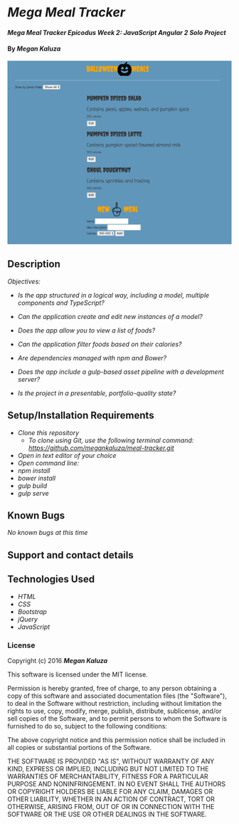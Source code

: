 # _Mega Meal Tracker_

#### _Mega Meal Tracker Epicodus Week 2: JavaScript Angular 2 Solo Project_

#### By _**Megan Kaluza**_

![screenshot](screen_shot.png)

## Description

_Objectives:_

* _Is the app structured in a logical way, including a model, multiple components and TypeScript?_

* _Can the application create and edit new instances of a model?_

* _Does the app allow you to view a list of foods?_

* _Can the application filter foods based on their calories?_

* _Are dependencies managed with npm and Bower?_

* _Does the app include a gulp-based asset pipeline with a development server?_

* _Is the project in a presentable, portfolio-quality state?_

## Setup/Installation Requirements

* _Clone this repository_
    * _To clone using Git, use the following terminal command:_
    _https://github.com/megankaluza/meal-tracker.git_
* _Open in text editor of your choice_
* _Open command line:_
* _npm install_
* _bower install_
* _gulp build_
* _gulp serve_

## Known Bugs

_No known bugs at this time_

## Support and contact details

## Technologies Used

* _HTML_
* _CSS_
* _Bootstrap_
* _jQuery_
* _JavaScript_

### License

Copyright (c) 2016 **_Megan Kaluza_**

This software is licensed under the MIT license.

Permission is hereby granted, free of charge, to any person obtaining a copy of this software and associated documentation files (the "Software"), to deal in the Software without restriction, including without limitation the rights to use, copy, modify, merge, publish, distribute, sublicense, and/or sell copies of the Software, and to permit persons to whom the Software is furnished to do so, subject to the following conditions:

The above copyright notice and this permission notice shall be included in all copies or substantial portions of the Software.

THE SOFTWARE IS PROVIDED "AS IS", WITHOUT WARRANTY OF ANY KIND, EXPRESS OR IMPLIED, INCLUDING BUT NOT LIMITED TO THE WARRANTIES OF MERCHANTABILITY, FITNESS FOR A PARTICULAR PURPOSE AND NONINFRINGEMENT. IN NO EVENT SHALL THE AUTHORS OR COPYRIGHT HOLDERS BE LIABLE FOR ANY CLAIM, DAMAGES OR OTHER LIABILITY, WHETHER IN AN ACTION OF CONTRACT, TORT OR OTHERWISE, ARISING FROM, OUT OF OR IN CONNECTION WITH THE SOFTWARE OR THE USE OR OTHER DEALINGS IN THE SOFTWARE.
